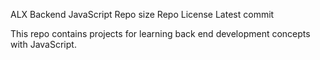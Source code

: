ALX Backend JavaScript
Repo size Repo License Latest commit

This repo contains projects for learning back end development concepts with JavaScript.